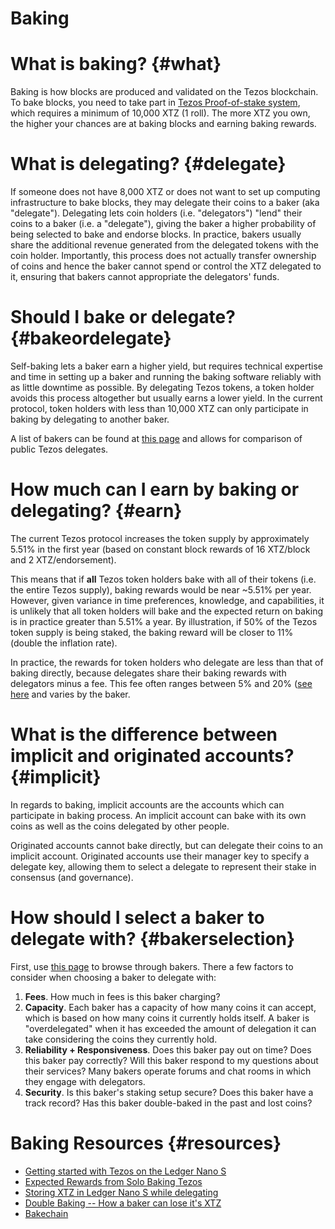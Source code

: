 # Baking

# What is baking? {#what}
Baking is how blocks are produced and validated on the Tezos blockchain. To bake blocks, you need to take part in [Tezos Proof-of-stake system](proofofstake.md#consensus), which requires a minimum of 10,000 XTZ (1 roll). The more XTZ you own, the higher your chances are at baking blocks and earning baking rewards. 

# What is delegating? {#delegate}
If someone does not have 8,000 XTZ or does not want to set up computing infrastructure to bake blocks, they may delegate their coins to a baker (aka "delegate"). Delegating lets coin holders (i.e. "delegators") "lend" their coins to a baker (i.e. a "delegate"), giving the baker a higher probability of being selected to bake and endorse blocks. In practice, bakers usually share the additional revenue generated from the delegated tokens with the coin holder. Importantly, this process does not actually transfer ownership of coins and hence the baker cannot spend or control the XTZ delegated to it, ensuring that bakers cannot appropriate the delegators' funds. 

# Should I bake or delegate? {#bakeordelegate}
Self-baking lets a baker earn a higher yield, but requires technical expertise and time in setting up a baker and running the baking software reliably with as little downtime as possible. By delegating Tezos tokens, a token holder avoids this process altogether but usually earns a lower yield. In the current protocol, token holders with less than 10,000 XTZ can only participate in baking by delegating to another baker.

A list of bakers can be found at [this page](https://mytezosbaker.com/) and allows for comparison of public Tezos delegates. 

# How much can I earn by baking or delegating? {#earn}
The current Tezos protocol increases the token supply by approximately 5.51% in the first year (based on constant block rewards of 16 XTZ/block and 2 XTZ/endorsement). 

This means that if **all** Tezos token holders bake with all of their tokens (i.e. the entire Tezos supply), baking rewards would be near ~5.51% per year. However, given variance in time preferences, knowledge, and capabilities, it is unlikely that all token holders will bake and the expected return on baking is in practice greater than 5.51% a year. By illustration, if 50% of the Tezos token supply is being staked, the baking reward will be closer to 11% (double the inflation rate).

In practice, the rewards for token holders who delegate are less than that of baking directly, because delegates share their baking rewards with delegators minus a fee. This fee often ranges between 5% and 20% ([see here](https://mytezosbaker.com/) and varies by the baker. 

# What is the difference between implicit and originated accounts? {#implicit}
In regards to baking, implicit accounts are the accounts which can participate in baking process. An implicit account can bake with its own coins as well as the coins delegated by other people. 

Originated accounts cannot bake directly, but can delegate their coins to an implicit account. Originated accounts use their manager key to specify a delegate key, allowing them to select a delegate to represent their stake in consensus (and governance).

# How should I select a baker to delegate with? {#bakerselection}
First, use [this page](https://mytezosbaker.com/) to browse through bakers. There a few factors to consider when choosing a baker to delegate with:

1. **Fees**. How much in fees is this baker charging? 
2. **Capacity**. Each baker has a capacity of how many coins it can accept, which is based on how many coins it currently holds itself. A baker is "overdelegated" when it has exceeded the amount of delegation it can take considering the coins they currently hold.  
3. **Reliability + Responsiveness**. Does this baker pay out on time? Does this baker pay correctly? Will this baker respond to my questions about their services? Many bakers operate forums and chat rooms in which they engage with delegators.
4. **Security**. Is this baker's staking setup secure? Does this baker have a track record? Has this baker double-baked in the past and lost coins?

# Baking Resources {#resources}
- [Getting started with Tezos on the Ledger Nano S](https://medium.com/@obsidian.systems/getting-started-with-tezos-on-the-ledger-nano-s-c011517b0f3c)
- [Expected Rewards from Solo Baking Tezos](https://medium.com/cryptium/coquito-tezem-ergo-sum-expected-rewards-from-solo-baking-tezos-fcb4616b97dc)
- [Storing XTZ in Ledger Nano S while delegating](https://medium.com/cryptium/how-to-store-your-tezos-xtz-in-your-ledger-nano-s-and-delegate-with-tezbox-wallet-8fb4ac2d3355)
- [Double Baking -- How a baker can lose it's XTZ](https://medium.com/cryptium/half-baked-is-always-better-than-double-baked-what-is-at-stake-in-the-tezos-protocol-6619ce4a5f87)
- [Bakechain](https://bakechain.github.io/)